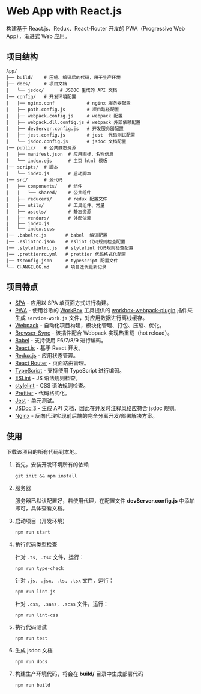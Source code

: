# Web App with React.js

构建基于 React.js、Redux、React-Router 开发的 PWA（Progressive Web App），渐进式 Web 应用。

## 项目结构

    App/
    ├── build/    # 压缩、编译后的代码，用于生产环境
    ├── docs/     # 项目文档
    |   └── jsdoc/      # JSDOC 生成的 API 文档
    |── config/   # 开发环境配置
    |   |── nginx.conf            # nginx 服务器配置
    |   ├── path.config.js        # 项目路径配置
    |   ├── webpack.config.js     # webpack 配置
    |   ├── webpack.dll.config.js # webpack 外部依赖配置
    |   ├── devServer.config.js   # 开发服务器配置
    |   ├── jest.config.js        # jest  代码测试配置
    |   └── jsdoc.config.js       # jsdoc 文档配置
    |── public/   # 公共静态资源
    |   ├── manifest.json  # 应用图标，名称信息
    |   └── index.ejs      # 主页 html 模板
    |── scripts/  # 脚本
    |   └── index.js       # 启动脚本
    |── src/      # 源代码
    |   ├── components/    # 组件
    |   |   └── shared/    # 公共组件
    |   ├── reducers/      # redux 配置文件
    |   ├── utils/         # 工具组件、常量
    |   ├── assets/        # 静态资源
    |   ├── vendors/       # 外部依赖
    |   ├── index.js
    |   └── index.scss
    |── .babelrc.js       # babel  编译配置
    |── .eslintrc.json    # eslint 代码规则检查配置
    |── .stylelintrc.js   # stylelint 代码规则检查配置
    |── .prettierrc.yml   # prettier 代码格式化配置
    |── tsconfig.json     # typescript 配置文件
    └── CHANGELOG.md      # 项目迭代更新记录

## 项目特点

-   [SPA](https://en.wikipedia.org/wiki/Single-page_application) - 应用以 SPA 单页面方式进行构建。
-   [PWA](https://en.wikipedia.org/wiki/Progressive_web_applications) - 使用谷歌的 [WorkBox](https://developers.google.com/web/tools/workbox/) 工具提供的 [workbox-webpack-plugin](https://developers.google.com/web/tools/workbox/modules/workbox-webpack-plugin) 插件来生成 `service-work.js` 文件，对应用数据进行离线缓存。
-   [Webpack](https://webpack.js.org/) - 自动化项目构建，模块化管理、打包、压缩、优化。
-   [Browser-Sync](https://www.browsersync.io/) - 该插件配合 Webpack 实现热重载（hot reload）。
-   [Babel](https://babeljs.io/) - 支持使用 E6/7/8/9 进行编码。
-   [React.js](https://reactjs.org/) - 基于 React 开发。
-   [Redux.js](https://redux.js.org/) - 应用状态管理。
-   [React Router](https://reacttraining.com/react-router/) - 页面路由管理。
-   [TypeScript](http://www.typescriptlang.org/) - 支持使用 TypeScript 进行编码。
-   [ESLint](https://eslint.org/) - JS 语法规则检查。
-   [stylelint](https://stylelint.io/) - CSS 语法规则检查。
-   [Prettier](https://prettier.io/) - 代码格式化。
-   [Jest](https://jestjs.io/) - 单元测试。
-   [JSDoc 3](http://usejsdoc.org/) - 生成 API 文档，因此在开发时注释风格应符合 jsdoc 规则。
-   [Nginx](http://nginx.org/) - 反向代理实现前后端的完全分离开发/部署解决方案。

## 使用

下载该项目的所有代码到本地。

1.  首先，安装开发环境所有的依赖

        git init && npm install

2.  服务器

    服务器已默认配置好，若使用代理，在配置文件 **devServer.config.js** 中添加即可，具体查看文档。

3.  启动项目（开发环境）

        npm run start

4.  执行代码类型检查

    针对 `.ts, .tsx` 文件，运行：

        npm run type-check

    针对 `.js, .jsx, .ts, .tsx` 文件，运行：

        npm run lint-js

    针对 `.css, .sass, .scss` 文件，运行：

        npm run lint-css

5.  执行代码测试

        npm run test

6.  生成 jsdoc 文档

        npm run docs

7.  构建生产环境代码，将会在 **build/** 目录中生成部署代码

        npm run build
